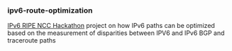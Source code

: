 ### ipv6-route-optimization

[IPv6 RIPE NCC Hackathon](https://labs.ripe.net/Members/becha/join-the-ripe-ncc-hackathon-version-6) project on how IPv6 paths can be optimized based on the measurement of disparities between IPV6 and IPv6 BGP and traceroute paths
